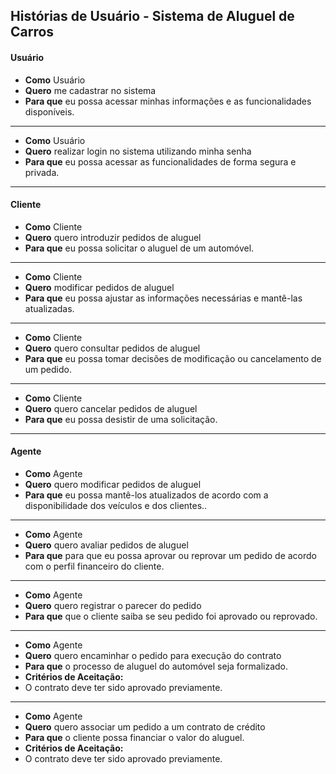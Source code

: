 ## Histórias de Usuário - Sistema de Aluguel de Carros

#### Usuário

- **Como** Usuário
- **Quero** me cadastrar no sistema
- **Para que** eu possa acessar minhas informações e as funcionalidades disponíveis.
   
---

- **Como** Usuário  
- **Quero** realizar login no sistema utilizando minha senha  
- **Para que** eu possa acessar as funcionalidades de forma segura e privada.

---


#### Cliente

- **Como** Cliente
- **Quero** quero introduzir pedidos de aluguel
- **Para que** eu possa solicitar o aluguel de um automóvel.
  
---

- **Como** Cliente
- **Quero** modificar pedidos de aluguel
- **Para que** eu possa ajustar as informações necessárias e mantê-las atualizadas.

---

- **Como** Cliente
- **Quero** quero consultar pedidos de aluguel
- **Para que** eu possa tomar decisões de modificação ou cancelamento de um pedido.

---

- **Como** Cliente
- **Quero** quero cancelar pedidos de aluguel
- **Para que** eu possa desistir de uma solicitação.

---

#### Agente

- **Como** Agente
- **Quero** quero modificar pedidos de aluguel
- **Para que** eu possa mantê-los atualizados de acordo com a disponibilidade dos veículos e dos clientes..

---

- **Como** Agente
- **Quero** quero avaliar pedidos de aluguel
- **Para que** para que eu possa aprovar ou reprovar um pedido de acordo com o perfil financeiro do cliente.

---

- **Como** Agente
- **Quero** quero registrar o parecer do pedido 
- **Para que** que o cliente saiba se seu pedido foi aprovado ou reprovado.

---

- **Como** Agente
- **Quero** quero encaminhar o pedido para execução do contrato
- **Para que** o processo de aluguel do automóvel seja formalizado.
- **Critérios de Aceitação:**
- O contrato deve ter sido aprovado previamente.

---

- **Como** Agente
- **Quero** quero associar um pedido a um contrato de crédito
- **Para que** o cliente possa financiar o valor do aluguel.
- **Critérios de Aceitação:**
- O contrato deve ter sido aprovado previamente.





